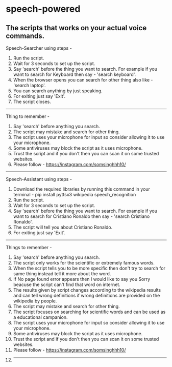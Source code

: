 # speech-powered
The scripts that works on your actual voice commands.
---------------------------------------------------------------------------------------------------------------------------------------
Speech-Searcher using steps - 
1. Run the script.
2. Wait for 3 seconds to set up the script.
3. Say 'search' before the thing you want to search. For example if you want to search for Keyboard then say - 'search keyboard'.
4. When the browser opens you can search for other thing also like - 'search laptop'.
5. You can search anything by just speaking.
6. For exiting just say 'Exit'.
7. The script closes.
------------------------------------------------------------------------------------------------------------------------------
Thing to remember - 
1. Say 'search' before anything you search.
2. The script may mistake and search for other thing.
3. The script uses your microphone for input so consider allowing it to use your microphone.
4. Some antiviruses may block the script as it uses microphone.
5. Trust the script and if you don't then you can scan it on some trusted websites.
6. Please follow - https://instagram.com/somsinghhh10/
------------------------------------------------------------------------------------------------------------------------------
Speech-Assistant using steps -
1. Download the required libraries by running this command in your terminal - pip install pyttsx3 wikipedia speech_recognition
2. Run the script.
3. Wait for 3 seconds to set up the script.
4. Say 'search' before the thing you want to search. For example if you want to search for Cristiano Ronaldo then say - 'search Cristiano Ronaldo'.
5. The script will tell you about Cristiano Ronaldo.
6. For exiting just say 'Exit'.
------------------------------------------------------------------------------------------------------------------------------
Things to remember - 
1. Say 'search' before anything you search.
2. The script only works for the scientific or extremely famous words.
3. When the script tells you to be more specific then don't try to search for same thing instead tell it more about the word.
4. If No page found error appears then I would like to say you Sorry beacuse the script can't find that word on internet.
5. The results given by script changes according to the wikipedia results and can tell wrong definitions if wrong definitions are provided on the wikipedia by people.
6. The script may mistake and search for other thing.
7. The script focuses on searching for scientific words and can be used as a educational campanion.
8. The script uses your microphone for input so consider allowing it to use your microphone.
9. Some antiviruses may block the script as it uses microphone.
10. Trust the script and if you don't then you can scan it on some trusted websites.
11. Please follow - https://instagram.com/somsinghhh10/
12. -------------------------------------------------------------------------------------------------------------------------------------------------------------------------------
